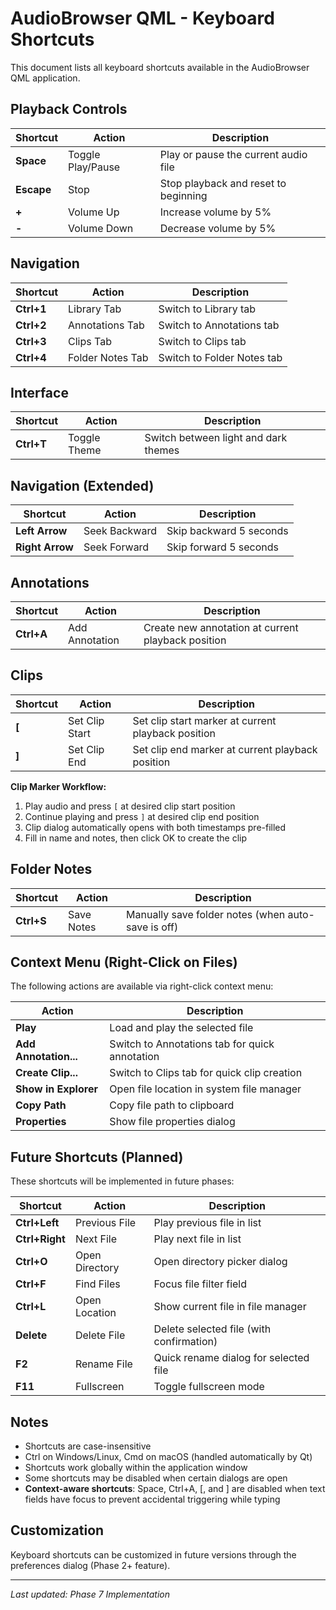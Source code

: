 # AudioBrowser QML - Keyboard Shortcuts

This document lists all keyboard shortcuts available in the AudioBrowser QML application.

## Playback Controls

| Shortcut | Action | Description |
|----------|--------|-------------|
| **Space** | Toggle Play/Pause | Play or pause the current audio file |
| **Escape** | Stop | Stop playback and reset to beginning |
| **+** | Volume Up | Increase volume by 5% |
| **-** | Volume Down | Decrease volume by 5% |

## Navigation

| Shortcut | Action | Description |
|----------|--------|-------------|
| **Ctrl+1** | Library Tab | Switch to Library tab |
| **Ctrl+2** | Annotations Tab | Switch to Annotations tab |
| **Ctrl+3** | Clips Tab | Switch to Clips tab |
| **Ctrl+4** | Folder Notes Tab | Switch to Folder Notes tab |

## Interface

| Shortcut | Action | Description |
|----------|--------|-------------|
| **Ctrl+T** | Toggle Theme | Switch between light and dark themes |

## Navigation (Extended)

| Shortcut | Action | Description |
|----------|--------|-------------|
| **Left Arrow** | Seek Backward | Skip backward 5 seconds |
| **Right Arrow** | Seek Forward | Skip forward 5 seconds |

## Annotations

| Shortcut | Action | Description |
|----------|--------|-------------|
| **Ctrl+A** | Add Annotation | Create new annotation at current playback position |

## Clips

| Shortcut | Action | Description |
|----------|--------|-------------|
| **[** | Set Clip Start | Set clip start marker at current playback position |
| **]** | Set Clip End | Set clip end marker at current playback position |

**Clip Marker Workflow:**
1. Play audio and press `[` at desired clip start position
2. Continue playing and press `]` at desired clip end position
3. Clip dialog automatically opens with both timestamps pre-filled
4. Fill in name and notes, then click OK to create the clip

## Folder Notes

| Shortcut | Action | Description |
|----------|--------|-------------|
| **Ctrl+S** | Save Notes | Manually save folder notes (when auto-save is off) |

## Context Menu (Right-Click on Files)

The following actions are available via right-click context menu:

| Action | Description |
|--------|-------------|
| **Play** | Load and play the selected file |
| **Add Annotation...** | Switch to Annotations tab for quick annotation |
| **Create Clip...** | Switch to Clips tab for quick clip creation |
| **Show in Explorer** | Open file location in system file manager |
| **Copy Path** | Copy file path to clipboard |
| **Properties** | Show file properties dialog |

## Future Shortcuts (Planned)

These shortcuts will be implemented in future phases:

| Shortcut | Action | Description |
|----------|--------|-------------|
| **Ctrl+Left** | Previous File | Play previous file in list |
| **Ctrl+Right** | Next File | Play next file in list |
| **Ctrl+O** | Open Directory | Open directory picker dialog |
| **Ctrl+F** | Find Files | Focus file filter field |
| **Ctrl+L** | Open Location | Show current file in file manager |
| **Delete** | Delete File | Delete selected file (with confirmation) |
| **F2** | Rename File | Quick rename dialog for selected file |
| **F11** | Fullscreen | Toggle fullscreen mode |

## Notes

- Shortcuts are case-insensitive
- Ctrl on Windows/Linux, Cmd on macOS (handled automatically by Qt)
- Shortcuts work globally within the application window
- Some shortcuts may be disabled when certain dialogs are open
- **Context-aware shortcuts**: Space, Ctrl+A, [, and ] are disabled when text fields have focus to prevent accidental triggering while typing

## Customization

Keyboard shortcuts can be customized in future versions through the preferences dialog (Phase 2+ feature).

---

*Last updated: Phase 7 Implementation*
